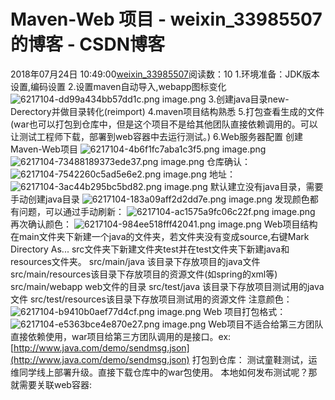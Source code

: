 # Maven-Web 项目 - weixin_33985507的博客 - CSDN博客
2018年07月24日 10:49:00[weixin_33985507](https://me.csdn.net/weixin_33985507)阅读数：10
1.环境准备：JDK版本设置,编码设置
2.设置maven自动导入,webapp图标变化
![6217104-dd99a434bb57dd1c.png](https://upload-images.jianshu.io/upload_images/6217104-dd99a434bb57dd1c.png)
image.png
3.创建java目录new-Derectory并做目录转化(reimport)
4.maven项目结构熟悉
5.打包查看生成的文件(war也可以打包到仓库中，但是这个项目不是给其他团队直接依赖调用的。可以让测试工程师下载，部署到web容器中去运行测试。)
6.Web服务器配置
创建Maven-Web项目
![6217104-4b6f1fc7aba1c3f5.png](https://upload-images.jianshu.io/upload_images/6217104-4b6f1fc7aba1c3f5.png)
image.png
![6217104-73488189373ede37.png](https://upload-images.jianshu.io/upload_images/6217104-73488189373ede37.png)
image.png
仓库确认：
![6217104-7542260c5ad5e6e2.png](https://upload-images.jianshu.io/upload_images/6217104-7542260c5ad5e6e2.png)
image.png
地址：
![6217104-3ac44b295bc5bd82.png](https://upload-images.jianshu.io/upload_images/6217104-3ac44b295bc5bd82.png)
image.png
默认建立没有java目录，需要手动创建java目录
![6217104-183a09aff2d2dd7e.png](https://upload-images.jianshu.io/upload_images/6217104-183a09aff2d2dd7e.png)
image.png
发现颜色都有问题，可以通过手动刷新：
![6217104-ac1575a9fc06c22f.png](https://upload-images.jianshu.io/upload_images/6217104-ac1575a9fc06c22f.png)
image.png
再次确认颜色：
![6217104-984ee518fff42041.png](https://upload-images.jianshu.io/upload_images/6217104-984ee518fff42041.png)
image.png
Web项目结构
在main文件夹下新建一个java的文件夹，若文件夹没有变成source,右键Mark Directory As...
src文件夹下新建文件夹test并在test文件夹下新建java和resources文件夹。
src/main/java 该目录下存放项目的java文件
src/main/resources该目录下存放项目的资源文件(如spring的xml等)
src/main/webapp web文件的目录
src/test/java 该目录下存放项目测试用的java文件
src/test/resources该目录下存放项目测试用的资源文件
注意颜色：
![6217104-b9410b0aef77d4cf.png](https://upload-images.jianshu.io/upload_images/6217104-b9410b0aef77d4cf.png)
image.png
Web 项目打包格式：
![6217104-e5363bce4e870e27.png](https://upload-images.jianshu.io/upload_images/6217104-e5363bce4e870e27.png)
image.png
Web项目不适合给第三方团队直接依赖使用，war项目给第三方团队调用的是接口。ex:[http://www.java.com/demo/sendmsg.json](http://www.java.com/demo/sendmsg.json)
打包到仓库：
测试童鞋测试，运维同学线上部署升级。直接下载仓库中的war包使用。
本地如何发布测试呢？那就需要关联web容器:

